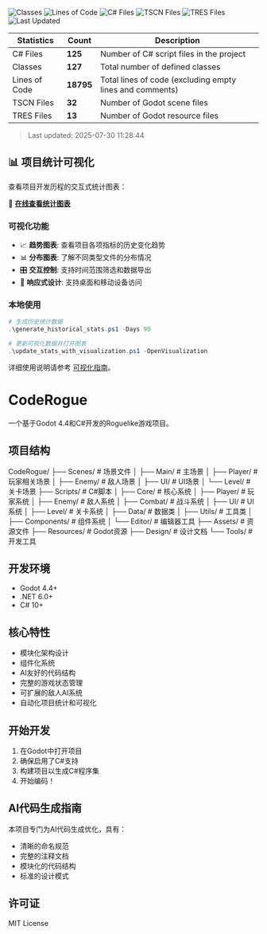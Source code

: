 <!-- STATS_BADGES_START -->
![Classes](https://img.shields.io/badge/Classes-127-blue?style=flat-square)
![Lines of Code](https://img.shields.io/badge/Lines_of_Code-18795-green?style=flat-square)
![C# Files](https://img.shields.io/badge/C%23_Files-125-orange?style=flat-square)
![TSCN Files](https://img.shields.io/badge/TSCN_Files-32-purple?style=flat-square)
![TRES Files](https://img.shields.io/badge/TRES_Files-13-red?style=flat-square)
![Last Updated](https://img.shields.io/badge/Updated-2025--07--30-lightgrey?style=flat-square)
<!-- STATS_BADGES_END -->

<!-- STATS_TABLE_START -->
| Statistics | Count | Description |
|------------|-------|--------------|
| C# Files | **125** | Number of C# script files in the project |
| Classes | **127** | Total number of defined classes |
| Lines of Code | **18795** | Total lines of code (excluding empty lines and comments) |
| TSCN Files | **32** | Number of Godot scene files |
| TRES Files | **13** | Number of Godot resource files |

> Last updated: 2025-07-30 11:28:44
<!-- STATS_TABLE_END -->

## 📊 项目统计可视化

查看项目开发历程的交互式统计图表：

🔗 **[在线查看统计图表](https://keycharlotte.github.io/coderogue/stats_visualization.html)**

### 可视化功能
- 📈 **趋势图表**: 查看项目各项指标的历史变化趋势
- 📊 **分布图表**: 了解不同类型文件的分布情况
- 🎛️ **交互控制**: 支持时间范围筛选和数据导出
- 📱 **响应式设计**: 支持桌面和移动设备访问

### 本地使用
```powershell
# 生成历史统计数据
.\generate_historical_stats.ps1 -Days 90

# 更新可视化数据并打开图表
.\update_stats_with_visualization.ps1 -OpenVisualization
```

详细使用说明请参考 [可视化指南](VISUALIZATION_GUIDE.md)。

# CodeRogue

一个基于Godot 4.4和C#开发的Roguelike游戏项目。

## 项目结构
CodeRogue/
├── Scenes/                    # 场景文件
│   ├── Main/                  # 主场景
│   ├── Player/                # 玩家相关场景
│   ├── Enemy/                 # 敌人场景
│   ├── UI/                    # UI场景
│   └── Level/                 # 关卡场景
├── Scripts/                   # C#脚本
│   ├── Core/                  # 核心系统
│   ├── Player/                # 玩家系统
│   ├── Enemy/                 # 敌人系统
│   ├── Combat/                # 战斗系统
│   ├── UI/                    # UI系统
│   ├── Level/                 # 关卡系统
│   ├── Data/                  # 数据类
│   ├── Utils/                 # 工具类
│   ├── Components/            # 组件系统
│   └── Editor/                # 编辑器工具
├── Assets/                    # 资源文件
├── Resources/                 # Godot资源
├── Design/                    # 设计文档
└── Tools/                     # 开发工具
## 开发环境

- Godot 4.4+
- .NET 6.0+
- C# 10+

## 核心特性

- 模块化架构设计
- 组件化系统
- AI友好的代码结构
- 完整的游戏状态管理
- 可扩展的敌人AI系统
- 自动化项目统计和可视化

## 开始开发

1. 在Godot中打开项目
2. 确保启用了C#支持
3. 构建项目以生成C#程序集
4. 开始编码！

## AI代码生成指南

本项目专门为AI代码生成优化，具有：
- 清晰的命名规范
- 完整的注释文档
- 模块化的代码结构
- 标准的设计模式

## 许可证

MIT License
